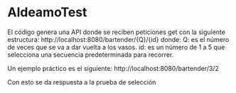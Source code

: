 # AldeamoTest

El código genera una API donde se reciben peticiones get con la siguiente estructura:
http://localhost:8080/bartender/{Q}/{id}
donde:
Q: es el número de veces que se va a dar vuelta a los vasos.
id: es un número de 1 a 5 que selecciona una secuencia predeterminada para recorrer.

Un ejemplo práctico es el siguiente:
http://localhost:8080/bartender/3/2

Con esto se da respuesta a la prueba de selección
